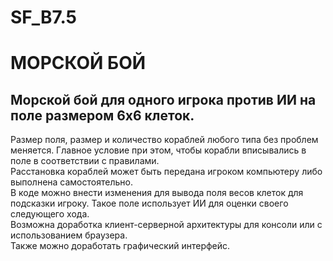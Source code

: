# SF_B7.5
<H1>МОРСКОЙ БОЙ</H1>
<H2>Морской бой для одного игрока против ИИ на поле размером 6х6 клеток.</H2>
Размер поля, размер и количество кораблей любого типа без проблем меняется. Главное условие при этом, чтобы корабли вписывались в поле в соответствии с правилами.<br>
Расстановка кораблей может быть передана игроком компьютеру либо выполнена самостоятельно.<br>
В коде можно внести изменения для вывода поля весов клеток для подсказки игроку. Такое поле использует ИИ для оценки своего следующего хода.<br>
Возможна доработка клиент-серверной архитектуры для консоли или с использованием браузера.<br>
Также можно доработать графический интерфейс.<br>

